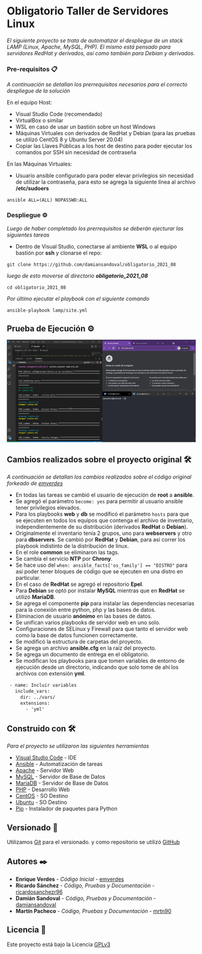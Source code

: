 # Obligatorio Taller de Servidores Linux

_El siguiente proyecto se trata de automatizar el despliegue de un stack LAMP (Linux, Apache, MySQL, PHP).
El mismo está pensado para servidores RedHat y derivados, así como también para Debian y derivados._

### Pre-requisitos 📋

_A continuación se detallan los prerrequisitos necesarios para el correcto despliegue de la solución_

En el equipo Host:
* Visual Studio Code (recomendado)
* VirtualBox o similar
* WSL en caso de usar un bastión sobre un host Windows
* Máquinas Virtuales con derivados de RedHat y Debian (para las pruebas se utilizó CentOS 8 y Ubuntu Server 20.04)
* Copiar las Llaves Públicas a los host de destino para poder ejecutar los comandos por SSH sin necesidad de contraseña

En las Máquinas Virtuales:
* Usuario ansible configurado para poder elevar privilegios sin necesidad de utilizar la contraseña, para esto se agrega la siguiente línea al archivo **/etc/sudoers**

```
ansible ALL=(ALL) NOPASSWD:ALL
```

### Despliegue ⚙️

_Luego de haber completado los prerrequisitos se deberán ejecturar las siguientes tareas_

* Dentro de Visual Studio, conectarse al ambiente **WSL** o al equipo bastión por **ssh** y clonarse el repo:

```
git clone https://github.com/damiansandoval/obligatorio_2021_08
```

_luego de esto moverse al directorio **obligatorio_2021_08**_

```
cd obligatorio_2021_08
```

_Por último ejecutar el playbook con el siguiente comando_

```
ansible-playbook lamp/site.yml
```

## Prueba de Ejecución ⚙️

![Prueba](https://github.com/damiansandoval/obligatorio_2021_08/blob/main/images/playbook-exec.gif)

## Cambios realizados sobre el proyecto original 🛠️

_A continuación se detallan los cambios realizados sobre el código original forkeado de [emverdes](https://github.com/emverdes)_

* En todas las tareas se cambió el usuario de ejecución de **root** a **ansible**.
* Se agregó el parámetro ```become: yes``` para permitir al usuario ansible tener privilegios elevados.
* Para los playbooks **web** y **db** se modificó el parámetro ```hosts``` para que se ejecuten en todos los equipos que contenga el archivo de inventario, independientemente de su distribución (derivados **RedHat** o **Debian**).
* Originalmente el inventario tenía 2 grupos, uno para **webservers** y otro para **dbservers**. Se cambió por **RedHat** y **Debian**, para así correr los playbook indistinto de la distribución de linux.
* En el role **common** se eliminaron las tags.
* Se cambia el servicio **NTP** por **Chrony**.
* Se hace uso del ```when: ansible_facts['os_family'] == "DISTRO"``` para así poder tener bloques de código que se ejecuten en una distro en particular.
* En el caso de **RedHat** se agregó el repositorio **Epel**.
* Para **Debian** se optó por instalar **MySQL** mientras que en **RedHat** se utilizó **MariaDB**.
* Se agrega el componente **pip** para instalar las dependencias necesarias para la conexión entre python, php y las bases de datos.
* Eliminacion de usuario **anónimo** en las bases de datos.
* Se unifican varios playbooks de servidor web en uno solo.
* Configuraciones de SELinux y Firewall para que tanto el servidor web como la base de datos funcionen correctamente.
* Se modificó la estructura de carpetas del proyecto.
* Se agrega un archivo **ansible.cfg** en la raíz del proyecto.
* Se agrega un documento de entrega en el obligatorio.
* Se modifican los playbooks para que tomen variables de entorno de ejecución desde un directorio, indicando que solo tome de ahí los archivos con extensión **yml**.
 ``` 
  - name: Incluir variables
    include_vars:
      dir: ../vars/
      extensions:
        - 'yml'
```        

## Construido con 🛠️

_Para el proyecto se utilizaron las siguientes herramientas_

* [Visual Studio Code](http://www.dropwizard.io/1.0.2/docs/) - IDE
* [Ansible](https://www.ansible.com/) - Automatización de tareas
* [Apache](https://httpd.apache.org/) - Servidor Web
* [MySQL](https://www.mysql.com/) - Servidor de Base de Datos
* [MariaDB](https://mariadb.org/) - Servidor de Base de Datos
* [PHP](https://www.php.net/) - Desarrollo Web
* [CentOS](https://www.centos.org/) - SO Destino
* [Ubuntu](https://ubuntu.com) - SO Destino
* [Pip](https://pypi.org/project/pip/) - Instalador de paquetes para Python


## Versionado 📌

Utilizamos [Git](http://https://git-scm.com/) para el versionado. y como repositorio se utilizó [GitHub](https://github.com/)

## Autores ✒️

* **Enrique Verdes** - *Código Inicial* - [emverdes](https://github.com/emverdes)
* **Ricardo Sánchez** - *Código, Pruebas y Documentación* - [ricardosanchezr96](https://github.com/ricardosanchezr96)
* **Damián Sandoval** - *Código, Pruebas y Documentación* - [damiansandoval](https://github.com/damiansandoval)
* **Martín Pacheco** - *Código, Pruebas y Documentación* - [mrtn90](https://github.com/mrtn90)

## Licencia 📄

Este proyecto está bajo la Licencia [GPLv3](https://www.gnu.org/licenses/gpl-3.0.html)
